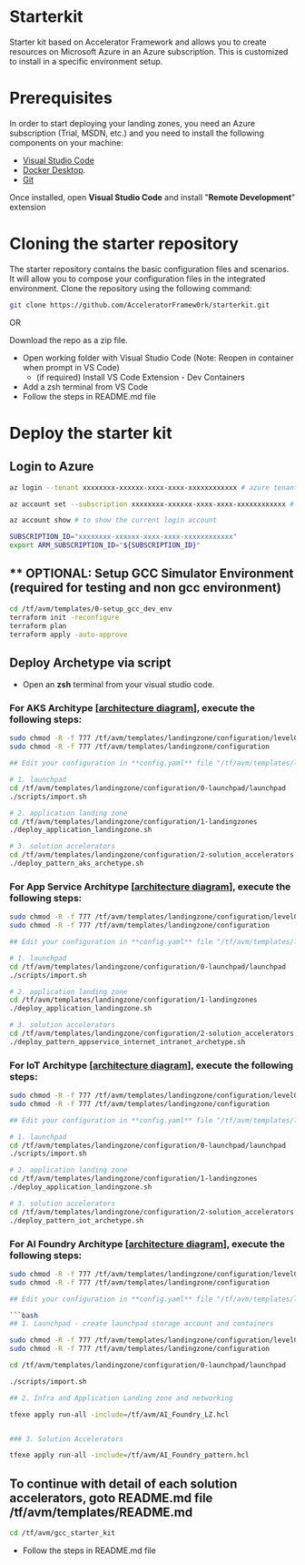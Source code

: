 # Starterkit
Starter kit based on Accelerator Framework and allows you to create resources on Microsoft Azure in an Azure subscription. 
This is customized to install in a specific environment setup. 

# Prerequisites
In order to start deploying your landing zones, you need an Azure subscription (Trial, MSDN, etc.) and you need to install the following components on your machine:

- [Visual Studio Code](https://code.visualstudio.com/)
- [Docker Desktop](https://docs.docker.com/docker-for-windows/install/).
- [Git](https://git-scm.com/downloads)

Once installed, open **Visual Studio Code** and install "**Remote Development**" extension

# Cloning the starter repository

The starter repository contains the basic configuration files and scenarios. It will allow you to compose your configuration files in the integrated environment.
Clone the repository using the following command:

```bash
git clone https://github.com/AcceleratorFramew0rk/starterkit.git
```
OR

Download the repo as a zip file.

* Open working folder with Visual Studio Code (Note: Reopen in container when prompt in VS Code)
  * (if required) Install VS Code Extension - Dev Containers
* Add a zsh terminal from VS Code
* Follow the steps in README.md file
  
# Deploy the starter kit
## Login to Azure
```bash
az login --tenant xxxxxxxx-xxxxxx-xxxx-xxxx-xxxxxxxxxxxx # azure tenant id

az account set --subscription xxxxxxxx-xxxxxx-xxxx-xxxx-xxxxxxxxxxxx # subscription id

az account show # to show the current login account

SUBSCRIPTION_ID="xxxxxxxx-xxxxxx-xxxx-xxxx-xxxxxxxxxxxx"
export ARM_SUBSCRIPTION_ID="${SUBSCRIPTION_ID}"
```

## ** OPTIONAL: Setup GCC Simulator Environment (required for testing and non gcc environment)
```bash
cd /tf/avm/templates/0-setup_gcc_dev_env
terraform init -reconfigure
terraform plan
terraform apply -auto-approve
```

## Deploy Archetype via script

- Open an **zsh** terminal from your visual studio code.

### For AKS Architype [[architecture diagram](./docs/aks_archetype.md)], execute the following steps:

```bash
sudo chmod -R -f 777 /tf/avm/templates/landingzone/configuration/level0/gcci_platform/import.sh
sudo chmod -R -f 777 /tf/avm/templates/landingzone/configuration

## Edit your configuration in **config.yaml** file "/tf/avm/templates/landingzone/configuration/0-launchpad/scripts/config.yaml"

# 1. launchpad
cd /tf/avm/templates/landingzone/configuration/0-launchpad/launchpad
./scripts/import.sh

# 2. application landing zone
cd /tf/avm/templates/landingzone/configuration/1-landingzones
./deploy_application_landingzone.sh

# 3. solution accelerators
cd /tf/avm/templates/landingzone/configuration/2-solution_accelerators
./deploy_pattern_aks_archetype.sh
```

### For App Service Architype [[architecture diagram](./docs/appservice_archetype.md)], execute the following steps:
```bash
sudo chmod -R -f 777 /tf/avm/templates/landingzone/configuration/level0/gcci_platform/import.sh
sudo chmod -R -f 777 /tf/avm/templates/landingzone/configuration

## Edit your configuration in **config.yaml** file "/tf/avm/templates/landingzone/configuration/0-launchpad/scripts/config.yaml"

# 1. launchpad
cd /tf/avm/templates/landingzone/configuration/0-launchpad/launchpad
./scripts/import.sh

# 2. application landing zone
cd /tf/avm/templates/landingzone/configuration/1-landingzones
./deploy_application_landingzone.sh

# 3. solution accelerators
cd /tf/avm/templates/landingzone/configuration/2-solution_accelerators
./deploy_pattern_appservice_internet_intranet_archetype.sh
```


### For IoT Architype [[architecture diagram](./docs/iot_archetype.md)], execute the following steps:
```bash
sudo chmod -R -f 777 /tf/avm/templates/landingzone/configuration/level0/gcci_platform/import.sh
sudo chmod -R -f 777 /tf/avm/templates/landingzone/configuration

## Edit your configuration in **config.yaml** file "/tf/avm/templates/landingzone/configuration/0-launchpad/scripts/config.yaml"

# 1. launchpad
cd /tf/avm/templates/landingzone/configuration/0-launchpad/launchpad
./scripts/import.sh

# 2. application landing zone
cd /tf/avm/templates/landingzone/configuration/1-landingzones
./deploy_application_landingzone.sh

# 3. solution accelerators
cd /tf/avm/templates/landingzone/configuration/2-solution_accelerators
./deploy_pattern_iot_archetype.sh
```


### For AI Foundry Architype [[architecture diagram](./docs/ai_archetype.md)], execute the following steps:
```bash
sudo chmod -R -f 777 /tf/avm/templates/landingzone/configuration/level0/gcci_platform/import.sh
sudo chmod -R -f 777 /tf/avm/templates/landingzone/configuration

## Edit your configuration in **config.yaml** file "/tf/avm/templates/landingzone/configuration/0-launchpad/scripts/config.yaml"

```bash
## 1. Launchpad - create launchpad storage account and containers

sudo chmod -R -f 777 /tf/avm/templates/landingzone/configuration/level0/gcci_platform/import.sh
sudo chmod -R -f 777 /tf/avm/templates/landingzone/configuration

cd /tf/avm/templates/landingzone/configuration/0-launchpad/launchpad

./scripts/import.sh

## 2. Infra and Application Landing zone and networking

tfexe apply run-all -include=/tf/avm/AI_Foundry_LZ.hcl


### 3. Solution Accelerators

tfexe apply run-all -include=/tf/avm/AI_Foundry_pattern.hcl

```


## To continue with detail of each solution accelerators, goto README.md file /tf/avm/templates/README.md
```bash
cd /tf/avm/gcc_starter_kit
```
* Follow the steps in README.md file
